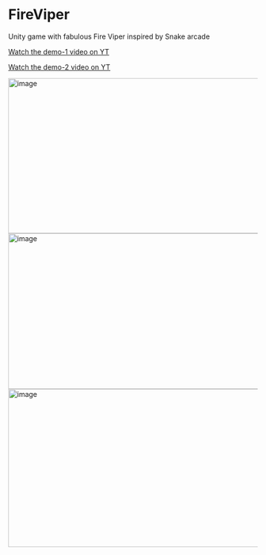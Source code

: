# FireViper
Unity game with fabulous Fire Viper inspired by Snake arcade

[Watch the demo-1 video on YT](https://youtu.be/GjSa97jw2OI)

[Watch the demo-2 video on YT](https://youtu.be/z-7C-if0apA)

<img width="587" height="314" alt="image" src="https://github.com/user-attachments/assets/383287b6-e441-49b2-91f7-ddc39f5fba0c" />
<img width="593" height="315" alt="image" src="https://github.com/user-attachments/assets/25c8ac47-e099-48a2-bd67-abb8a244f323" />
<img width="599" height="320" alt="image" src="https://github.com/user-attachments/assets/e241493f-8bc9-4e2d-8dad-210e48839842" />
